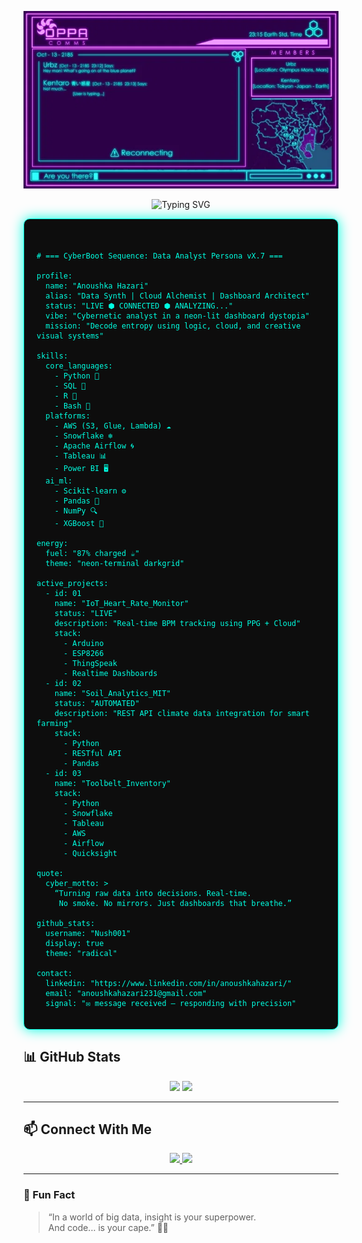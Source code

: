 <p align="center">
  <img src="https://github.com/Nush001/Nush001/blob/main/create-cyberpunk-terminal-images.gif?raw=true" width="800"/>
</p>

<p align="center">
  <img src="https://readme-typing-svg.demolab.com?font=Fira+Code&size=24&pause=1000&center=true&vCenter=true&width=650&lines=Cyberpunk+Data+Artist+%F0%9F%A7%91%E2%80%8D%F0%9F%92%BB;Cloud+Slinger+%7C+ML+Nerd+%7C+Dashboard+DJ;Turning+Raw+Data+into+Sci-Fi+Insights" alt="Typing SVG" />
</p>

<style>
  .terminal-box {
    background-color: #0d0d0d;
    border: 1px solid #00ffe1;
    border-radius: 10px;
    padding: 20px;
    font-family: 'Courier New', Courier, monospace;
    color: #00ffe1;
    box-shadow: 0 0 20px #00ffe1;
    overflow-x: auto;
  }
</style>

<div class="terminal-box">

<pre><code>
# === CyberBoot Sequence: Data Analyst Persona vX.7 ===

profile:
  name: "Anoushka Hazari"
  alias: "Data Synth | Cloud Alchemist | Dashboard Architect"
  status: "LIVE ⬢ CONNECTED ⬢ ANALYZING..."
  vibe: "Cybernetic analyst in a neon-lit dashboard dystopia"
  mission: "Decode entropy using logic, cloud, and creative visual systems"

skills:
  core_languages:
    - Python 🐍
    - SQL 🔢
    - R 📐
    - Bash 🧨
  platforms:
    - AWS (S3, Glue, Lambda) ☁️
    - Snowflake ❄️
    - Apache Airflow 🌀
    - Tableau 📊
    - Power BI 🖥
  ai_ml:
    - Scikit-learn ⚙️
    - Pandas 🐼
    - NumPy 🔍
    - XGBoost 🚀

energy:
  fuel: "87% charged ☕"
  theme: "neon-terminal darkgrid"

active_projects:
  - id: 01
    name: "IoT_Heart_Rate_Monitor"
    status: "LIVE"
    description: "Real-time BPM tracking using PPG + Cloud"
    stack:
      - Arduino
      - ESP8266
      - ThingSpeak
      - Realtime Dashboards
  - id: 02
    name: "Soil_Analytics_MIT"
    status: "AUTOMATED"
    description: "REST API climate data integration for smart farming"
    stack:
      - Python
      - RESTful API
      - Pandas
  - id: 03
    name: "Toolbelt_Inventory"
    stack:
      - Python
      - Snowflake
      - Tableau
      - AWS
      - Airflow
      - Quicksight

quote:
  cyber_motto: >
    “Turning raw data into decisions. Real-time. 
     No smoke. No mirrors. Just dashboards that breathe.”

github_stats:
  username: "Nush001"
  display: true
  theme: "radical"

contact:
  linkedin: "https://www.linkedin.com/in/anoushkahazari/"
  email: "anoushkahazari231@gmail.com"
  signal: "✉️ message received — responding with precision"
</code></pre>
</div>


## 📊 GitHub Stats

<p align="center">
  <img src="https://github-readme-stats.vercel.app/api?username=Nush001&theme=radical&show_icons=true&hide_border=true" height="180px"/>
  <img src="https://github-readme-stats.vercel.app/api/top-langs/?username=Nush001&layout=compact&theme=radical&hide_border=true" height="180px"/>
</p>

---

## 📫 Connect With Me

<p align="center">
  <a href="https://www.linkedin.com/in/anoushkahazari/">
    <img src="https://img.shields.io/badge/LinkedIn-Cyber_Link-0A66C2?style=for-the-badge&logo=linkedin&logoColor=white"/>
  </a>
  <a href="mailto:anoushkahazari231@gmail.com">
    <img src="https://img.shields.io/badge/Gmail-Anoushka_Direct-D14836?style=for-the-badge&logo=gmail&logoColor=white"/>
  </a>
</p>

---

### 🧠 Fun Fact

> “In a world of big data, insight is your superpower.  
> And code... is your cape.” 🦸‍♀️
